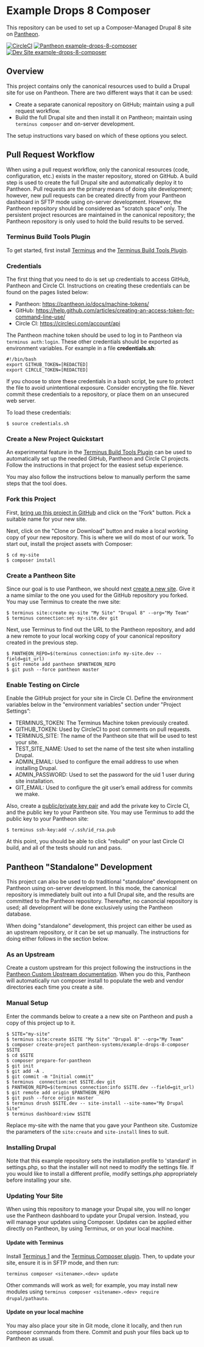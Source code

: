 # Example Drops 8 Composer

This repository can be used to set up a Composer-Managed Drupal 8 site on [Pantheon](https://pantheon.io).

[![CircleCI](https://circleci.com/gh/pantheon-systems/example-drops-8-composer.svg?style=shield)](https://circleci.com/gh/pantheon-systems/example-drops-8-composer)
[![Pantheon example-drops-8-composer](https://img.shields.io/badge/dashboard-drops_8-yellow.svg)](https://dashboard.pantheon.io/sites/c401fd14-f745-4e51-9af2-f30b45146a0c#dev/code) 
[![Dev Site example-drops-8-composer](https://img.shields.io/badge/site-drops_8-blue.svg)](http://dev-example-drops-8-composer.pantheonsite.io/)

## Overview

This project contains only the canonical resources used to build a Drupal site for use on Pantheon. There are two different ways that it can be used:

- Create a separate canonical repository on GitHub; maintain using a pull request workflow.
- Build the full Drupal site and then install it on Pantheon; maintain using `terminus composer` and on-server development.

The setup instructions vary based on which of these options you select.

## Pull Request Workflow

When using a pull request workflow, only the canonical resources (code, configuration, etc.) exists in the master repository, stored on GitHub. A build step is used to create the full Drupal site and automatically deploy it to Pantheon. Pull requests are the primary means of doing site development; however, new pull requests can be created directly from your Pantheon dashboard in SFTP mode using on-server development. However, the Pantheon repository should be considered as "scratch space" only. The persistent project resources are maintained in the canonical repository; the Pantheon repository is only used to hold the build results to be served.

### Terminus Build Tools Plugin

To get started, first install [Terminus](https://pantheon.io/docs/terminus) and the [Terminus Build Tools Plugin](https://github.com/pantheon-systems/terminus-build-tools-plugin).

### Credentials

The first thing that you need to do is set up credentials to access GitHub, Pantheon and Circle CI. Instructions on creating these credentials can be found on the pages listed below:

- Pantheon: https://pantheon.io/docs/machine-tokens/
- GitHub: https://help.github.com/articles/creating-an-access-token-for-command-line-use/
- Circle CI: https://circleci.com/account/api

The Pantheon machine token should be used to log in to Pantheon via `terminus auth:login`. These other credentials should be exported as environment variables. For example in a file **credentials.sh**:
```
#!/bin/bash
export GITHUB_TOKEN=[REDACTED]
export CIRCLE_TOKEN=[REDACTED]
```
If you choose to store these credentials in a bash script, be sure to protect the file to avoid unintentional exposure. Consider encrypting the file. Never commit these credentials to a repository, or place them on an unsecured web server.

To load these credentials:
```
$ source credentials.sh
```

### Create a New Project Quickstart

An experimental feature in the [Terminus Build Tools Plugin](https://github.com/pantheon-systems/terminus-build-tools-plugin/) can be used to automatically set up the needed GitHub, Pantheon and Circle CI projects. Follow the instructions in that project for the easiest setup experience.

You may also follow the instructions below to manually perform the same steps that the tool does.

### Fork this Project

First, [bring up this project in GitHub](https://github.com/pantheon-systems/example-drops-8-composer) and click on the "Fork" button. Pick a suitable name for your new site.

Next, click on the "Clone or Download" button and make a local working copy of your new repository. This is where we will do most of our work. To start out, install the project assets with Composer:
```
$ cd my-site
$ composer install
```

### Create a Pantheon Site

Since our goal is to use Pantheon, we should next [create a new site](https://pantheon.io/docs/create-sites/). Give it a name similar to the one you used for the GitHub repository you forked. You may use Terminus to create the nwe site:
```
$ terminus site:create my-site "My Site" "Drupal 8" --org="My Team"
$ terminus connection:set my-site.dev git
```

Next, use Terminus to find out the URL to the Pantheon repository, and add a new remote to your local working copy of your canonical repository created in the previous step.
```
$ PANTHEON_REPO=$(terminus connection:info my-site.dev --field=git_url)
$ git remote add pantheon $PANTHEON_REPO
$ git push --force pantheon master
```
### Enable Testing on Circle

Enable the GitHub project for your site in Circle CI. Define the environment variables below in the "environment variables" section under "Project Settings”: 

- TERMINUS_TOKEN: The Terminus Machine token previously created.
- GITHUB_TOKEN: Used by CircleCI to post comments on pull requests.
- TERMINUS_SITE: The name of the Pantheon site that will be used to test your site.
- TEST_SITE_NAME: Used to set the name of the test  site when installing Drupal.
- ADMIN_EMAIL: Used to configure the email address to use when installing Drupal.
- ADMIN_PASSWORD: Used to set the password for the uid 1 user during site installation.
- GIT_EMAIL: Used to configure the git user’s email address for commits we make.

Also, create a [public/private key pair](https://pantheon.io/docs/ssh-keys/) and add the private key to Circle CI, and the public key to your Pantheon site. You may use Terminus to add the public key to your Pantheon site:
```
$ terminus ssh-key:add ~/.ssh/id_rsa.pub
```
At this point, you should be able to click "rebuild" on your last Circle CI build, and all of the tests should run and pass.

## Pantheon "Standalone" Development

This project can also be used to do traditional "standalone" development on Pantheon using on-server development. In this mode, the canonical repository is immediately built out into a full Drupal site, and the results are committed to the Pantheon repository. Thereafter, no canoncial repository is used; all development will be done exclusively using the Pantheon database.

When doing "standalone" development, this project can either be used as an upstream repository, or it can be set up manually. The instructions for doing either follows in the section below.

### As an Upstream

Create a custom upstream for this project following the instructions in the [Pantheon Custom Upstream documentation](https://pantheon.io/docs/custom-upstream/). When you do this, Pantheon will automatically run composer install to populate the web and vendor directories each time you create a site.

### Manual Setup

Enter the commands below to create a a new site on Pantheon and push a copy of this project up to it.
```
$ SITE="my-site"
$ terminus site:create $SITE "My Site" "Drupal 8" --org="My Team"
$ composer create-project pantheon-systems/example-drops-8-composer $SITE
$ cd $SITE
$ composer prepare-for-pantheon
$ git init
$ git add -A .
$ git commit -m "Initial commit"
$ terminus  connection:set $SITE.dev git
$ PANTHEON_REPO=$(terminus connection:info $SITE.dev --field=git_url)
$ git remote add origin $PANTHEON_REPO
$ git push --force origin master
$ terminus drush $SITE.dev -- site-install --site-name="My Drupal Site"
$ terminus dashboard:view $SITE
```
Replace my-site with the name that you gave your Pantheon site. Customize the parameters of the `site:create` and `site-install` lines to suit.

### Installing Drupal

Note that this example repository sets the installation profile to 'standard' in settings.php, so that the installer will not need to modify the settings file. If you would like to install a different profile, modify settings.php appropriately before installing your site.

### Updating Your Site

When using this repository to manage your Drupal site, you will no longer use the Pantheon dashboard to update your Drupal version. Instead, you will manage your updates using Composer. Updates can be applied either directly on Pantheon, by using Terminus, or on your local machine.

#### Update with Terminus

Install [Terminus 1](https://pantheon.io/docs/terminus/) and the [Terminus Composer plugin](https://github.com/pantheon-systems/terminus-composer-plugin).  Then, to update your site, ensure it is in SFTP mode, and then run:
```
terminus composer <sitename>.<dev> update
```
Other commands will work as well; for example, you may install new modules using `terminus composer <sitename>.<dev> require drupal/pathauto`.

#### Update on your local machine

You may also place your site in Git mode, clone it locally, and then run composer commands from there.  Commit and push your files back up to Pantheon as usual.
